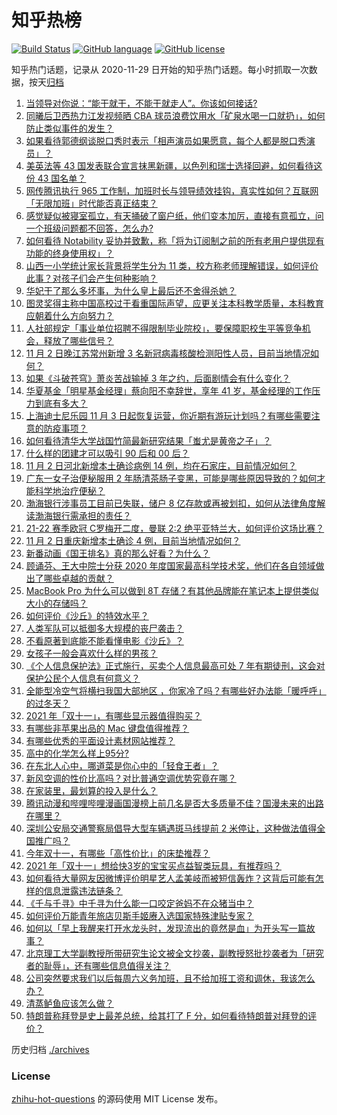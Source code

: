 # 知乎热榜
[![Build Status](https://github.com/ToWeLong/zhihu-hot-questions/workflows/CI/badge.svg)](https://github.com/ToWeLong/zhihu-hot-questions/actions)
[![GitHub language](https://img.shields.io/badge/language-golang-orange.svg)](https://golang.org/)
[![GitHub license](https://img.shields.io/github/license/ToWeLong/zhihu-hot-questions)](https://github.com/ToWeLong/zhihu-hot-questions/blob/main/LICENSE)

知乎热门话题，记录从 2020-11-29 日开始的知乎热门话题。每小时抓取一次数据，按天[归档](./archives)

<!-- BEGIN -->

1. [当领导对你说：“能干就干，不能干就走人”。你该如何接话?](https://www.zhihu.com/question/495458281)
1. [同曦后卫西热力江发视频晒 CBA 球员浪费饮用水「矿泉水喝一口就扔」，如何防止类似事件的发生？](https://www.zhihu.com/question/496046382)
1. [如果看待郭德纲谈脱口秀时表示「相声演员如果愿意，每个人都是脱口秀演员」？](https://www.zhihu.com/question/495187348)
1. [美英法等 43 国发表联合宣言抹黑新疆，以色列和瑞士选择回避，如何看待这份 43 国名单？](https://www.zhihu.com/question/496192344)
1. [网传腾讯执行 965 工作制，加班时长与领导绩效挂钩，真实性如何？互联网「无限加班」时代能否真正结束？](https://www.zhihu.com/question/495847393)
1. [感觉疑似被寝室孤立，有天捅破了窗户纸，他们变本加厉，直接有意孤立，问一个班级问题都不回答，怎么办?](https://www.zhihu.com/question/492484924)
1. [如何看待 Notability 妥协并致歉，称「将为订阅制之前的所有老用户提供现有功能的终身使用权」？](https://www.zhihu.com/question/496284383)
1. [山西一小学统计家长背景将学生分为 11 类，校方称老师理解错误，如何评价此事？对孩子们会产生何种影响？](https://www.zhihu.com/question/496119372)
1. [华妃干了那么多坏事，为什么皇上最后还不舍得杀她？](https://www.zhihu.com/question/494802462)
1. [图灵奖得主称中国高校过于看重国际声望，应更关注本科教学质量，本科教育应朝着什么方向努力？](https://www.zhihu.com/question/496025552)
1. [人社部规定「事业单位招聘不得限制毕业院校」，要保障职校生平等竞争机会，释放了哪些信号？](https://www.zhihu.com/question/496179042)
1. [11 月 2 日晚江苏常州新增 3 名新冠病毒核酸检测阳性人员，目前当地情况如何？](https://www.zhihu.com/question/496240704)
1. [如果《斗破苍穹》萧炎苦战输掉 3 年之约，后面剧情会有什么变化？](https://www.zhihu.com/question/495875759)
1. [华夏基金「明星基金经理」蔡向阳不幸辞世，享年 41 岁，基金经理的工作压力到底有多大？](https://www.zhihu.com/question/496126049)
1. [上海迪士尼乐园 11 月 3 日起恢复运营，你近期有游玩计划吗？有哪些需要注意的防疫事项？](https://www.zhihu.com/question/496169703)
1. [如何看待清华大学战国竹简最新研究结果「蚩尤是黄帝之子」？](https://www.zhihu.com/question/495891279)
1. [什么样的团建才可以吸引 90 后和 00 后？](https://www.zhihu.com/question/491629080)
1. [11 月 2 日河北新增本土确诊病例 14 例，均在石家庄，目前情况如何？](https://www.zhihu.com/question/496245640)
1. [广东一女子治便秘服用 2 年肠清茶肠子变黑，可能是哪些原因导致的？如何才能科学地治疗便秘？](https://www.zhihu.com/question/496011751)
1. [渤海银行涉事员工目前已失联，储户 8 亿存款或再被划扣，如何从法律角度解读渤海银行需承担的责任？](https://www.zhihu.com/question/496145207)
1. [21-22 赛季欧冠 C罗梅开二度，曼联 2:2 绝平亚特兰大，如何评价这场比赛？](https://www.zhihu.com/question/496231865)
1. [11 月 2 日重庆新增本土确诊 4 例，目前当地情况如何？](https://www.zhihu.com/question/496249837)
1. [新番动画《国王排名》真的那么好看？为什么？](https://www.zhihu.com/question/495702346)
1. [顾诵芬、王大中院士分获 2020 年度国家最高科学技术奖，他们在各自领域做出了哪些卓越的贡献？](https://www.zhihu.com/question/496278780)
1. [MacBook Pro 为什么可以做到 8T 存储？有其他品牌能在笔记本上提供类似大小的存储吗？](https://www.zhihu.com/question/495591415)
1. [如何评价《沙丘》的特效水平？](https://www.zhihu.com/question/493554690)
1. [人类军队可以抵御多大规模的丧尸袭击？](https://www.zhihu.com/question/495829911)
1. [不看原著到底能不能看懂电影《沙丘》？](https://www.zhihu.com/question/495275900)
1. [女孩子一般会喜欢什么样的男孩？](https://www.zhihu.com/question/439439682)
1. [《个人信息保护法》正式施行，买卖个人信息最高可处 7 年有期徒刑，这会对保护公民个人信息有何意义？](https://www.zhihu.com/question/495763956)
1. [全能型冷空气将横扫我国大部地区 ，你家冷了吗？有哪些好办法能「暖呼呼」的过冬天？](https://www.zhihu.com/question/493700052)
1. [2021 年「双十一」，有哪些显示器值得购买？](https://www.zhihu.com/question/490023199)
1. [有哪些非苹果出品的 Mac 键盘值得推荐？](https://www.zhihu.com/question/20607265)
1. [有哪些优秀的平面设计素材网站推荐？](https://www.zhihu.com/question/20396362)
1. [高中的化学怎么样上95分?](https://www.zhihu.com/question/430336400)
1. [在东北人心中，哪道菜是你心中的「轻食王者」？](https://www.zhihu.com/question/495054004)
1. [新风空调的性价比高吗？对比普通空调优势究竟在哪？](https://www.zhihu.com/question/484832551)
1. [在家装里，最划算的投入是什么？](https://www.zhihu.com/question/36225746)
1. [腾讯动漫和哔哩哔哩漫画国漫榜上前几名是否大多质量不佳？国漫未来的出路在哪里？](https://www.zhihu.com/question/495065029)
1. [深圳公安局交通警察局倡导大型车辆遇斑马线提前 2 米停让，这种做法值得全国推广吗？](https://www.zhihu.com/question/495742375)
1. [今年双十一，有哪些「高性价比」的床垫推荐？](https://www.zhihu.com/question/488515477)
1. [2021 年「双十一」想给快3岁的宝宝买点益智类玩具，有推荐吗？](https://www.zhihu.com/question/493099060)
1. [如何看待大量网友因微博评价明星艺人孟美岐而被短信轰炸？这背后可能有怎样的信息泄露违法链条？](https://www.zhihu.com/question/495779778)
1. [《千与千寻》中千寻为什么能一口咬定爸妈不在众猪当中？](https://www.zhihu.com/question/494330163)
1. [如何评价万能青年旅店贝斯手姬赓入选国家特殊津贴专家？](https://www.zhihu.com/question/496052270)
1. [如何以「早上我醒来打开水龙头时，发现流出的竟然是血」为开头写一篇故事？](https://www.zhihu.com/question/490020704)
1. [北京理工大学副教授所带研究生论文被全文抄袭，副教授怒批抄袭者为「研究者的耻辱」，还有哪些信息值得关注？](https://www.zhihu.com/question/496065823)
1. [公司突然要求我们以后每周六义务加班，且不给加班工资和调休，我该怎么办？](https://www.zhihu.com/question/493992388)
1. [清蒸鲈鱼应该怎么做？](https://www.zhihu.com/question/293998045)
1. [特朗普称拜登是史上最差总统，给其打了 F 分，如何看待特朗普对拜登的评价？](https://www.zhihu.com/question/495932154)

<!-- END -->

历史归档 [./archives](./archives)


### License
[zhihu-hot-questions](https://github.com/towelong/zhihu-hot-questions) 的源码使用 MIT License 发布。